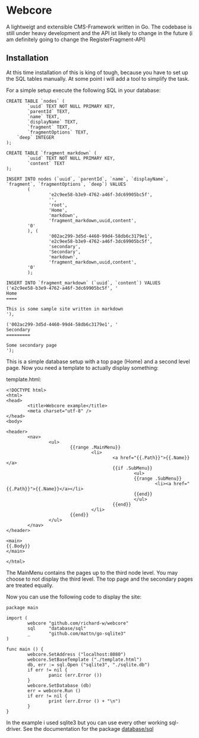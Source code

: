 Webcore
=======

A lightweigt and extensible CMS-Framework written in Go. The codebase is still under heavy development
and the API ist likely to change in the future (i am definitely going to change the RegisterFragment-API)

Installation
------------

At this time installation of this is king of tough, because you have to set up
the SQL tables manually. At some point i will add a tool to simplify the task.

For a simple setup execute the following SQL in your database:

```
CREATE TABLE `nodes` (
        `uuid` TEXT NOT NULL PRIMARY KEY,
        `parentId` TEXT,
        `name` TEXT,
        `displayName` TEXT,
        `fragment` TEXT,
        `fragmentOptions` TEXT,
	`deep` INTEGER
);

CREATE TABLE `fragment_markdown` (
        `uuid` TEXT NOT NULL PRIMARY KEY,
        `content` TEXT
);

INSERT INTO nodes (`uuid`, `parentId`, `name`, `displayName`, `fragment`, `fragmentOptions`, `deep`) VALUES
        (
                'e2c9ee58-b3e9-4762-a46f-3dc69905bc5f',
                '',
                'root',
                'Home',
                'markdown',
                'fragment_markdown,uuid,content',
		'0'
        ), (
                '002ac299-3d5d-4460-99d4-58db6c3179e1',
                'e2c9ee58-b3e9-4762-a46f-3dc69905bc5f',
                'secondary',
                'Secondary',
                'markdown',
                'fragment_markdown,uuid,content',
		'0'
        );

INSERT INTO `fragment_markdown` (`uuid`, `content`) VALUES
('e2c9ee58-b3e9-4762-a46f-3dc69905bc5f', '
Home
====

This is some sample site written in markdown
'),

('002ac299-3d5d-4460-99d4-58db6c3179e1', '
Secondary
=========

Some secondary page
');
```

This is a simple database setup with a top page (Home) and a second level page. Now you need a template to actually display something:

template.html:
```
<!DOCTYPE html>
<html>
<head>
        <title>Webcore example</title>
        <meta charset="utf-8" />
</head>
<body>

<header>
        <nav>
                <ul>
                        {{range .MainMenu}}
                                <li>
                                        <a href="{{.Path}}">{{.Name}}</a>
                                        {{if .SubMenu}}
                                                <ul>
                                                {{range .SubMenu}}
                                                        <li><a href="{{.Path}}">{{.Name}}</a></li>
                                                {{end}}
                                                </ul>
                                        {{end}}
                                </li>
                        {{end}}
                </ul>
        </nav>
</header>

<main>
{{.Body}}
</main>

</html>
```

The MainMenu contains the pages up to the third node level. You may choose to not display the third level. The top page and the secondary pages
are treated equally.

Now you can use the following code to display the site:

```
package main

import (
        webcore "github.com/richard-w/webcore"
        sql     "database/sql"
        _       "github.com/mattn/go-sqlite3"
)

func main () {
        webcore.SetAddress ("localhost:8080")
        webcore.SetBaseTemplate ("./template.html")
        db, err := sql.Open ("sqlite3", "./sqlite.db")
        if err != nil {
                panic (err.Error ())
        }
        webcore.SetDatabase (db)
        err = webcore.Run ()
        if err != nil {
                print (err.Error () + "\n")
        }
}
```

In the example i used sqlite3 but you can use every other working sql-driver. See the documentation for the package [database/sql](http://golang.org/pkg/database/sql/)
